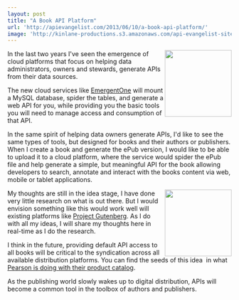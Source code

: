 ```yaml
---
layout: post
title: "A Book API Platform"
url: 'http://apievangelist.com/2013/06/10/a-book-api-platform/'
image: 'http://kinlane-productions.s3.amazonaws.com/api-evangelist-site/blog/bw-epub-logo.jpg'
---
```


[<img class="c1" src="https://s3.amazonaws.com/kinlane-productions/api-evangelist/books/creatures-from-the-dark-cover.jpg" alt="" width="150" align="right" />][1]

In the last two years I've seen the emergence of  cloud platforms that focus on helping data administrators, owners and stewards, generate APIs from their data sources.

The new cloud services like [EmergentOne][2] will mount a MySQL database, spider the tables, and generate a web API for you, while providing you the basic tools you will need to manage access and consumption of that API.

In the same spirit of helping data owners generate APIs, I'd like to see the same types of tools, but designed for books and their authors or publishers. When I create a book and generate the ePub version, I would like to be able to upload it to a cloud platform, where the service would spider the ePub file and help generate a simple, but meaningful API for the book allowing developers to search, annotate and interact with the books content via web, mobile or tablet applications.

[<img class="c1" src="https://s3.amazonaws.com/kinlane-productions/api-evangelist/books/bw-epub-logo.jpg" alt="" width="150" align="right" />][3]

My thoughts are still in the idea stage, I have done very little research on what is out there. But I would envision something like this would work well will existing platforms like [Project Gutenberg][4]. As I do with all my ideas, I will share my thoughts here in real-time as I do the research.

I think in the future, providing default API access to all books will be critical to the syndication across all available distribution platforms. You can find the seeds of this idea  in what [Pearson is doing with their product catalog][5].

As the publishing world slowly wakes up to digital distribution, APIs will become a common tool in the toolbox of authors and publishers.

   [1]: http://www.gutenberg.org/ebooks/42901
   [2]: http://deployment.apievangelist.com/companies-detail.html?id=28
   [3]: http://en.wikipedia.org/wiki/EPUB
   [4]: http://www.gutenberg.org/
   [5]: http://developer.pearson.com/apis
